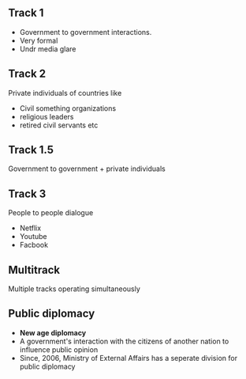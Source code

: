 ## Track 1
- Government to government interactions.
- Very formal
- Undr media glare
## Track 2
Private individuals of countries like
- Civil something organizations
- religious leaders
- retired civil servants etc
## Track 1.5
Government to government + private individuals
## Track 3
People to people dialogue
- Netflix
- Youtube
- Facbook
## Multitrack
Multiple tracks operating simultaneously
## Public diplomacy
- **New age diplomacy**
- A government's interaction with the citizens of another nation to influence public opinion
- Since, 2006, Ministry of External Affairs has a seperate division for public diplomacy